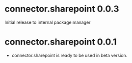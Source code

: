 # connector.sharepoint 0.0.3

Initial release to internal package manager

# connector.sharepoint 0.0.1

* connector.sharepoint is ready to be used in beta version.
